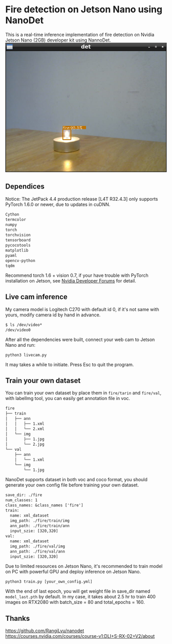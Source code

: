 # Fire detection on Jetson Nano using NanoDet
This is a real-time inference implementation of fire detection on Nvidia Jetson Nano (2GB) developer kit using NannoDet.
![pic](result.png)
## Dependices
Notice: The JetPack 4.4 production release [L4T R32.4.3] only supports PyTorch 1.6.0 or newer, due to updates in cuDNN.
```
Cython
termcolor
numpy
torch
torchvision
tensorboard
pycocotools
matplotlib
pyaml
opencv-python
tqdm
```
Recommend torch 1.6 + vision 0.7, if your have trouble with PyTorch installation on Jetson, see [Nvidia Developer Forums](https:///forums.developer.nvidia.com/t/pytorch-for-jetson-version-1-7-0-now-available/72048) for detail.
## Live cam inference
My camera model is Logitech C270 with default id 0, if it's not same with yours, modify camera id by hand in advance. 
```
$ ls /dev/video*
/dev/video0
```
After all the dependencies were built, connect your web cam to Jetson Nano and run:
```
python3 livecam.py
```
It may takes a while to initiate. Press Esc to quit the program.
## Train your own dataset
You can train your own dataset by place them in `fire/tarin` and `fire/val`, with labelImg tool, you can easily get annotation file in voc.
```
fire
├── train
│   ├── ann
│   │   ├── 1.xml
│   │   └── 2.xml
│   └── img
│       ├── 1.jpg
│       └── 2.jpg
└── val
    ├── ann
    │   └── 1.xml
    └── img
        └── 1.jpg
```
NanoDet supports dataset in both voc and coco format, you should generate your own config file before training your own dataset. 
```
save_dir: ./fire
num_classes: 1
class_names: &class_names ['fire']
train:
  name: xml_dataset
  img_path: ./fire/train/img
  ann_path: ./fire/train/ann
  input_szie: [320,320]
val:
  name: xml_dataset
  img_path: ./fire/val/img
  ann_path: ./fire/val/ann
  input_szie: [320,320]
```
Due to limited resources on Jetson Nano, it's recommended to train model on PC with powerful GPU and deploy inference on Jetson Nano.
```
python3 train.py [your_own_config.yml]
```
With the end of last epoch, you will get weight file in save_dir named `model_last.pth` by default. In my case, it takes about 2.5 hr to train 400 images on RTX2080 with batch_size = 80 and total_epochs = 160.
## Thanks
https://github.com/RangiLyu/nanodet  
https://courses.nvidia.com/courses/course-v1:DLI+S-RX-02+V2/about